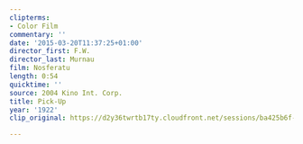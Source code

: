 ```yaml
---
clipterms:
- Color Film
commentary: ''
date: '2015-03-20T11:37:25+01:00'
director_first: F.W.
director_last: Murnau
film: Nosferatu
length: 0:54
quicktime: ''
source: 2004 Kino Int. Corp.
title: Pick-Up
year: '1922'
clip_original: https://d2y36twrtb17ty.cloudfront.net/sessions/ba425b6f-17df-4d11-b887-ae31015d05e4/1f683430-fc83-4536-b810-ae31015d05eb-0b2ce988-1053-4857-a738-ae31015d2f39.mp4

---
```

